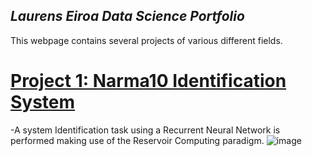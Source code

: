 ## *Laurens Eiroa Data Science Portfolio*

This webpage contains several projects of various different fields.

# [Project 1: Narma10 Identification System](https://github.com/LaurensEiroa/Narma10-System-Identification/blob/master/EchoStateNetwork.ipynb)
-A system Identification task using a Recurrent Neural Network is performed making use of the Reservoir Computing paradigm.
![image](https://user-images.githubusercontent.com/61729785/208735852-010b035d-f28c-483e-8956-014e39859c8e.png)


